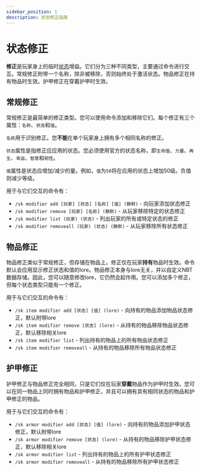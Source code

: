 ```yaml
---
sidebar_position: 1
description: 状态修正指南
---
```


# 状态修正

**修正**是玩家身上的临时[状态](./)增益。它们分为三种不同类型，主要通过命令进行交互。常规修正附带一个名称，除非被移除，否则始终处于激活状态。物品修正在持有物品时生效。护甲修正在穿戴护甲时生效。

## 常规修正

常规修正是最简单的修正类型。您可以使用命令添加和移除它们。每个修正有三个属性：`名称`、`状态`和`值`。

`名称`用于识别修正。您**不能**在单个玩家身上拥有多个相同名称的修正。

`状态`属性是指修正应应用的状态。您必须使用官方的状态名称，即`生命值`、`力量`、`再生`、`幸运`、`智慧`和`韧性`。

`值`属性是状态应增加/减少的量。例如，`值`为`50`将在应用的状态上增加50级。负值则减少等级。

用于与它们交互的命令有：

* `/sk modifier add [玩家] [状态] [名称] [值] (静默)` - 向玩家添加状态修正
* `/sk modifier remove [玩家] [名称] (静默)` - 从玩家移除特定的状态修正
* `/sk modifier list (玩家) (状态)` - 列出玩家的所有或特定状态的修正
* `/sk modifier removeall (玩家) (状态) (静默)` - 从玩家移除所有状态修正

## 物品修正

物品修正类似于常规修正，但存储在物品上。修正仅在玩家**持有**物品时生效。命令默认会应用显示修正状态和值的lore。物品修正本身与lore无关，并以自定义NBT数据存储。因此，您可以随意修改lore，它仍然会起作用。您可以添加多个修正，但每个状态类型只能有一个修正。

用于与它们交互的命令有：

* `/sk item modifier add [状态] [值] (lore)` - 向持有的物品添加物品状态修正，默认附带lore
* `/sk item modifier remove [状态] (lore)` - 从持有的物品移除物品状态修正，默认移除相关lore
* `/sk item modifier list` - 列出持有的物品上的所有物品状态修正
* `/sk item modifier removeall` - 从持有的物品移除所有物品状态修正

## 护甲修正

护甲修正与物品修正完全相同，只是它们仅在玩家**穿戴**物品作为护甲时生效。您可以在同一物品上同时拥有物品和护甲修正，并且可以拥有具有相同状态的物品和护甲修正的物品。

用于与它们交互的命令有：

* `/sk armor modifier add [状态] [值] (lore)` - 向持有的物品添加护甲状态修正，默认附带lore
* `/sk armor modifier remove [状态] (lore)` - 从持有的物品移除护甲状态修正，默认移除相关lore
* `/sk armor modifier list` - 列出持有的物品上的所有护甲状态修正
* `/sk armor modifier removeall` - 从持有的物品移除所有护甲状态修正